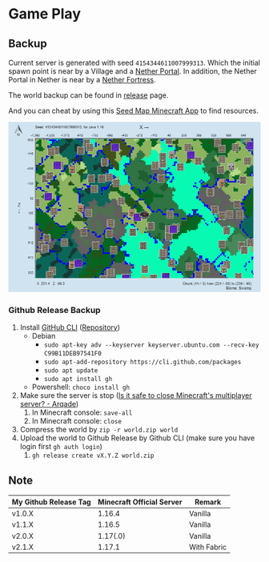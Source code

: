 # Game Play

## Backup

Current server is generated with seed `4154344611007999313`. Which the initial spawn point is near by a Village and a [Nether Portal](https://minecraft.gamepedia.com/Nether_portal). In addition, the Nether Portal in Nether is near by a [Nether Fortress](https://minecraft.gamepedia.com/Nether_Fortress).

The world backup can be found in [release](https://github.com/daviddwlee84/Minecraft/releases) page.

And you can cheat by using this [Seed Map Minecraft App](https://www.chunkbase.com/apps/seed-map#4154344611007999313) to find resources.

![overworld map](figure/map.png)

### Github Release Backup

1. Install [GitHub CLI](https://cli.github.com/) ([Repository](https://github.com/cli/cli))
   * Debian
     * `sudo apt-key adv --keyserver keyserver.ubuntu.com --recv-key C99B11DEB97541F0`
     * `sudo apt-add-repository https://cli.github.com/packages`
     * `sudo apt update`
     * `sudo apt install gh`
   * Powershell: `choco install gh`
2. Make sure the server is stop ([Is it safe to close Minecraft's multiplayer server? - Arqade](https://gaming.stackexchange.com/questions/19914/is-it-safe-to-close-minecrafts-multiplayer-server))
   1. In Minecraft console: `save-all`
   2. In Minecraft console: `close`
3. Compress the world by `zip -r world.zip world`
4. Upload the world to Github Release by Github CLI (make sure you have login first `gh auth login`)
   1. `gh release create vX.Y.Z world.zip`

## Note

| My Github Release Tag | Minecraft Official Server | Remark      |
| --------------------- | ------------------------- | ----------- |
| v1.0.X                | 1.16.4                    | Vanilla     |
| v1.1.X                | 1.16.5                    | Vanilla     |
| v2.0.X                | 1.17(.0)                  | Vanilla     |
| v2.1.X                | 1.17.1                    | With Fabric |
